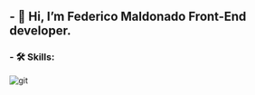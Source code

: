 ## - 👋 Hi, I’m Federico Maldonado Front-End developer.

### - 🛠️ Skills:

![git](https://github.com/FedericoMaldonado/FedericoMaldonado/assets/159331190/c4c7f563-21ed-4f96-9161-050671b7078c)
